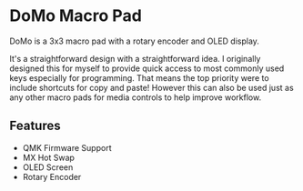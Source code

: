 # DoMo Macro Pad
DoMo is a 3x3 macro pad with a rotary encoder and OLED display.

It's a straightforward design with a straightforward idea. I originally designed this for myself to provide quick access to most commonly used keys especially for programming. That means the top priority were to include shortcuts for copy and paste! However this can also be used just as any other macro pads for media controls to help improve workflow.

## Features
* QMK Firmware Support
* MX Hot Swap
* OLED Screen
* Rotary Encoder
